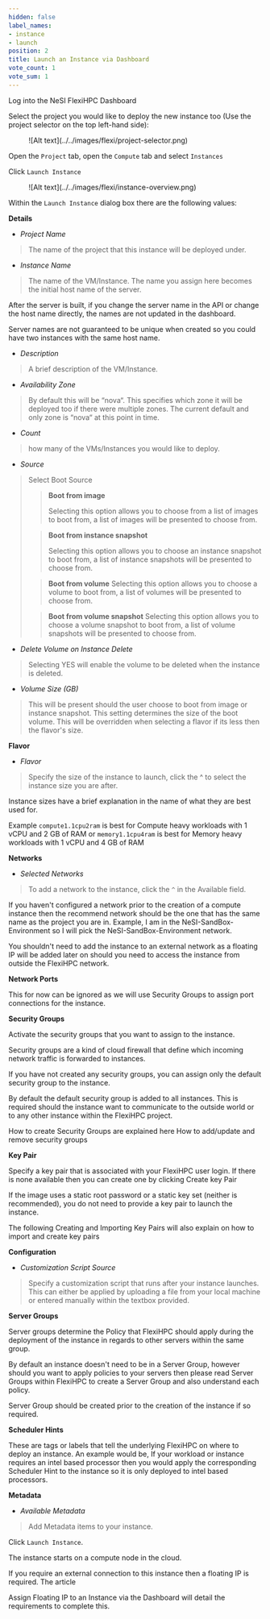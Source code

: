 ```yaml
---
hidden: false
label_names:
- instance
- launch
position: 2
title: Launch an Instance via Dashboard
vote_count: 1
vote_sum: 1
---
```


Log into the NeSI FlexiHPC Dashboard

Select the project you would like to deploy the new instance too (Use the project selector on the top left-hand side):

<figure markdown>
  ![Alt text](../../images/flexi/project-selector.png)
</figure>

Open the `Project` tab, open the `Compute` tab and select `Instances`

Click `Launch Instance`

<figure markdown>
  ![Alt text](../../images/flexi/instance-overview.png)
</figure>

Within the `Launch Instance` dialog box there are the following values:

**Details**

- *Project Name*
> The name of the project that this instance will be deployed under.

- *Instance Name*
> The name of the VM/Instance. The name you assign here becomes the initial host name of the server.


After the server is built, if you change the server name in the API or change the host name directly, the names are not updated in the dashboard.

Server names are not guaranteed to be unique when created so you could have two instances with the same host name.

- *Description*
> A brief description of the VM/Instance.

- *Availability Zone*
> By default this will be “nova“. This specifies which zone it will be deployed too if there were multiple zones. The current default and only zone is “nova“ at this point in time.

- *Count*
> how many of the VMs/Instances you would like to deploy.

- *Source*
> Select Boot Source
>> **Boot from image**
>>
>> Selecting this option allows you to choose from a list of images to boot from, a list of images will be presented to choose from.
>
>> **Boot from instance snapshot**
>>
>> Selecting this option allows you to choose an instance snapshot to boot from, a list of instance snapshots will be presented to choose from.
>
>> **Boot from volume**
>> Selecting this option allows you to choose a volume to boot from, a list of volumes will be presented to choose from.
>
>> **Boot from volume snapshot**
>> Selecting this option allows you to choose a volume snapshot to boot from, a list of volume snapshots will be presented to choose from.

- *Delete Volume on Instance Delete*
> Selecting YES will enable the volume to be deleted when the instance is deleted.

- *Volume Size (GB)*
> This will be present should the user choose to boot from image or instance snapshot. This setting determines the size of the boot volume. This will be overridden when selecting a flavor if its less then the flavor's size.

**Flavor**

- *Flavor*
> Specify the size of the instance to launch, click the ^ to select the instance size you are after.

Instance sizes have a brief explanation in the name of what they are best used for.

Example `compute1.1cpu2ram` is best for Compute heavy workloads with 1 vCPU and 2 GB of RAM or `memory1.1cpu4ram` is best for Memory heavy workloads with 1 vCPU and 4 GB of RAM

**Networks**

- *Selected Networks*
> To add a network to the instance, click the `^` in the Available field.

If you haven't configured a network prior to the creation of a compute instance then the recommend network should be the one that has the same name as the project you are in. Example, I am in the NeSI-SandBox-Environment so I will pick the NeSI-SandBox-Environment network.

You shouldn't need to add the instance to an external network as a floating IP will be added later on should you need to access the instance from outside the FlexiHPC network.

**Network Ports**

This for now can be ignored as we will use Security Groups to assign port connections for the instance.

**Security Groups**

Activate the security groups that you want to assign to the instance.

Security groups are a kind of cloud firewall that define which incoming network traffic is forwarded to instances.

If you have not created any security groups, you can assign only the default security group to the instance.

By default the default security group is added to all instances. This is required should the instance want to communicate to the outside world or to any other instance within the FlexiHPC project.

How to create Security Groups are explained here How to add/update and remove security groups

**Key Pair**

Specify a key pair that is associated with your FlexiHPC user login. If there is none available then you can create one by clicking Create key Pair

If the image uses a static root password or a static key set (neither is recommended), you do not need to provide a key pair to launch the instance.

The following Creating and Importing Key Pairs will also explain on how to import and create key pairs

**Configuration**

- *Customization Script Source*
> Specify a customization script that runs after your instance launches. This can either be applied by uploading a file from your local machine or entered manually within the textbox provided.

**Server Groups**

Server groups determine the Policy that FlexiHPC should apply during the deployment of the instance in regards to other servers within the same group.

By default an instance doesn't need to be in a Server Group, however should you want to apply policies to your servers then please read Server Groups within FlexiHPC to create a Server Group and also understand each policy.

Server Group should be created prior to the creation of the instance if so required.

**Scheduler Hints**

These are tags or labels that tell the underlying FlexiHPC on where to deploy an instance. An example would be, If your workload or instance requires an intel based processor then you would apply the corresponding Scheduler Hint to the instance so it is only deployed to intel based processors.

**Metadata**

- *Available Metadata*
> Add Metadata items to your instance.

Click `Launch Instance`.

The instance starts on a compute node in the cloud.

If you require an external connection to this instance then a floating IP is required. The article

Assign Floating IP to an Instance via the Dashboard will detail the requirements to complete this.